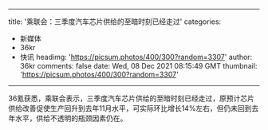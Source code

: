 
---
title: '乘联会：三季度汽车芯片供给的至暗时刻已经走过'
categories: 
 - 新媒体
 - 36kr
 - 快讯
headimg: 'https://picsum.photos/400/300?random=3307'
author: 36kr
comments: false
date: Wed, 08 Dec 2021 08:15:49 GMT
thumbnail: 'https://picsum.photos/400/300?random=3307'
---

<div>   
36氪获悉，乘联会表示，三季度汽车芯片供给的至暗时刻已经走过，原预计芯片供给改善促使生产回升到去年11月水平，可实际环比增长14%左右，但仍未回到去年水平，供给不透明的瓶颈因素仍在。  
</div>
            